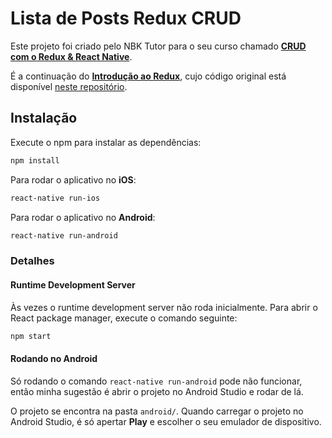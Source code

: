 # Lista de Posts Redux CRUD

Este projeto foi criado pelo NBK Tutor para o seu curso chamado [**CRUD com o Redux & React Native**](https://www.youtube.com/playlist?list=PLUbb2i4BuuzATHuKoP6BcSHLxnXN4dzj6).

É a continuação do [**Introdução ao Redux**](https://www.youtube.com/playlist?list=PLUbb2i4BuuzBP9eD4ZO7J1qxpf4TKNchG), cujo código original está disponível [neste repositório](https://github.com/nbkhope/lista-de-posts-redux).

## Instalação

Execute o npm para instalar as dependências:

```sh
npm install
```

Para rodar o aplicativo no **iOS**:

```sh
react-native run-ios
```

Para rodar o aplicativo no **Android**:

```sh
react-native run-android
```

### Detalhes

#### Runtime Development Server

Às vezes o runtime development server não roda inicialmente. Para abrir o React package manager, execute o comando seguinte:

```sh
npm start
```
#### Rodando no Android

Só rodando o comando `react-native run-android` pode não funcionar, então minha sugestão é abrir o projeto no Android Studio e rodar de lá.

O projeto se encontra na pasta `android/`. Quando carregar o projeto no Android Studio, é só apertar **Play** e escolher o seu emulador de dispositivo.
